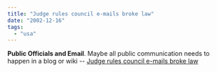 ```yaml
---
title: "Judge rules council e-mails broke law"
date: "2002-12-16"
tags: 
  - "usa"
---
```


**Public Officials and Email**. Maybe all public communication needs to happen in a blog or wiki -- [Judge rules council e-mails broke law](http://fredericksburg.com/News/FLS/2002/122002/12132002/1039803800)
